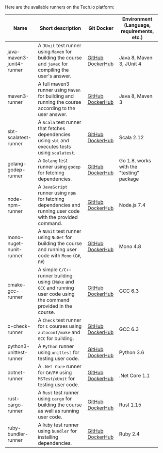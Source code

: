 Here are the available runners on the Tech.io platform:

| Name | Short description | Git Docker | Environment (Language, requirements, etc.) |
|------|-------------------|------------|--------------------------------------------|
|java-maven3-junit4-runner|A `JUnit` test runner using `Maven` for building the course and `javac` for compiling the user's answer.|[GitHub](https://github.com/TechDotIO/java-maven3-junit4-runner) [DockerHub](https://hub.docker.com/r/techio/java-maven3-junit4-runner/)|Java 8, Maven 3, JUnit 4|
|maven3-runner|A full maven3 runner using `Maven` for building and running the course according to the user answer.|[GitHub](https://github.com/TechDotIO/maven3-runner) [DockerHub](https://hub.docker.com/r/techio/maven3-runner/)|Java 8, Maven 3|
|sbt-scalatest-runner|A `Scala` test runner that fetches dependencies using `sbt` and executes tests using `scalatest`.|[GitHub](https://github.com/TechDotIO/sbt-scalatest-runner) [DockerHub](https://hub.docker.com/r/techio/sbt-scalatest-runner/)|Scala 2.12|
|golang-godep-runner|A `Golang` test runner using `godep` for fetching dependencies.|[GitHub](https://github.com/TechDotIO/golang-godep-runner) [DockerHub](https://hub.docker.com/r/techio/golang-godep-runner/)|Go 1.8, works with the "testing" package|
|node-npm-runner|A `JavaScript` runner using `npm` for fetching dependencies and running user code with the provided command. |[GitHub](https://github.com/TechDotIO/node-npm-runner) [DockerHub](https://hub.docker.com/r/techio/node-npm-runner/)|Node.js 7.4|
|mono-nuget-nunit-runner|A `NUnit` test runner using `NuGet` for building the course and running user code with `Mono` (`C#`, `F#`)|[GitHub](https://github.com/TechDotIO/mono-nuget-nunit-runner) [DockerHub](https://hub.docker.com/r/techio/mono-nuget-nunit-runner/)|Mono 4.8|
|cmake-gcc-runner|A simple `C/C++` runner building using `CMake` and `GCC` and running user code using the command provided in the course.|[GitHub](https://github.com/TechDotIO/cmake-gcc-runner) [DockerHub](https://hub.docker.com/r/techio/cmake-gcc-runner/)|GCC 6.3|
|c-check-runner|A `Check` test runner for `C` courses using `autoconf/make` and `GCC` for building.|[GitHub](https://github.com/TechDotIO/c-check-runner) [DockerHub](https://hub.docker.com/r/techio/c-check-runner/)|GCC 6.3|
|python3-unittest-runner|A `Python` runner using `unittest` for testing user code.|[GitHub](https://github.com/TechDotIO/python3-unittest-runner) [DockerHub](https://hub.docker.com/r/techio/python3-unittest-runner/)|Python 3.6|
|dotnet-runner|A `.Net Core` runner for `C#/F#` using `MSTest`/`xUnit` for testing user code.|[GitHub](https://github.com/TechDotIO/dotnet-runner) [DockerHub](https://hub.docker.com/r/techio/dotnet-runner/)|.Net Core 1.1|
|rust-cargo-runner|A `Rust` test runner using `cargo` for building the course as well as running user code.|[GitHub](https://github.com/TechDotIO/rust-cargo-runner) [DockerHub](https://hub.docker.com/r/techio/rust-cargo-runner/)|Rust 1.15|
|ruby-bundler-runner|A `Ruby` test runner using `bundler` for installing dependencies.|[GitHub](https://github.com/TechDotIO/ruby-bundler-runner) [DockerHub](https://hub.docker.com/r/techio/ruby-bundler-runner/)|Ruby 2.4|
